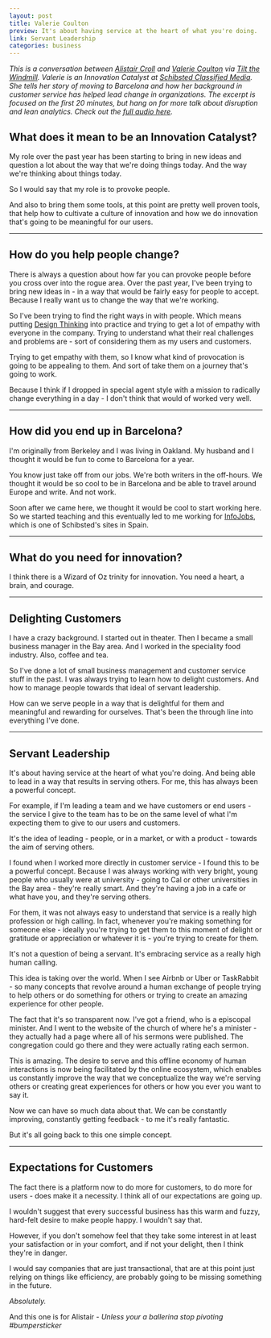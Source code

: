 ```yaml
---
layout: post
title: Valerie Coulton
preview: It's about having service at the heart of what you're doing.
link: Servant Leadership   
categories: business  
---
```


*This is a conversation between [Alistair Croll](http://tiltthewindmill.com/about-me/) and [Valerie Coulton](https://twitter.com/coultonv) via [Tilt the Windmill](http://tiltthewindmill.com/about/). Valerie is an  Innovation Catalyst at [Schibsted Classified Media](http://www.schibsted.com/). She tells her story of moving to Barcelona and how her background in customer service has helped lead change in organizations. The excerpt is focused on the first 20 minutes, but hang on for more talk about disruption and lean analytics. Check out the [full audio here](http://tiltthewindmill.com/innovation-culture-and-design-valerie-coulton/).* 

## What does it mean to be an Innovation Catalyst? 

My role over the past year has been starting to bring in new ideas and question a lot about the way that we're doing things today. And the way we're thinking about things today. 

So I would say that my role is to provoke people. 

And also to bring them some tools, at this point are pretty well proven tools, that help how to cultivate a culture of innovation and how we do innovation that's going to be meaningful for our users. 

* * * 

## How do you help people change? 

There is always a question about how far you can provoke people before you cross over into the rogue area. Over the past year, I've been trying to bring new ideas in - in a way that would be fairly easy for people to accept. Because I really want us to change the way that we're working. 

So I've been trying to find the right ways in with people. Which means putting [Design Thinking](http://dschool.stanford.edu/dgift/) into practice and trying to get a lot of empathy with everyone in the company. Trying to understand what their real challenges and problems are - sort of considering them as my users and customers. 

Trying to get empathy with them, so I know what kind of provocation is going to be appealing to them. And sort of take them on a journey that's going to work. 

Because I think if I dropped in special agent style with a mission to radically change everything in a day - I don't think that would of worked very well. 

* * * 

## How did you end up in Barcelona? 

I'm originally from Berkeley and I was living in Oakland. My husband and I thought it would be fun to come to Barcelona for a year. 

You know just take off from our jobs. We're both writers in the 
off-hours. We thought it would be so cool to be in Barcelona and be able to travel around Europe and write. And not work. 

Soon after we came here, we thought it would be cool to start working here. So we started teaching and this eventually led to me working for [InfoJobs](http://www.infojobs.com/), which is one of Schibsted's sites in Spain. 

* * *  

## What do you need for innovation? 

I think there is a Wizard of Oz trinity for innovation. You need a heart, a brain, and courage. 

* * * 

## Delighting Customers

I have a crazy background. I started out in theater. Then I became a small business manager in the Bay area. And I worked in the speciality food industry. Also, coffee and tea. 

So I've done a lot of small business management and customer service stuff in the past. I was always trying to learn how to delight customers. And how to manage people towards that ideal of servant leadership. 

How can we serve people in a way that is delightful for them and meaningful and rewarding for ourselves. That's been the through line into everything I've done. 

* * * 

## Servant Leadership 

It's about having service at the heart of what you're doing. And being able to lead in a way that results in serving others. For me, this has always been a powerful concept. 

For example, if I'm leading a team and we have customers or end users - the service I give to the team has to be on the same level of what I'm expecting them to give to our users and customers. 

It's the idea of leading - people, or in a market, or with a product - towards the aim of serving others. 

I found when I worked more directly in customer service - I found this to be a powerful concept. Because I was always working with very bright, young people who usually were at university - going to Cal or other universities in the Bay area - they're really smart. And they're having a job in a cafe or what have you, and they're serving others. 

For them, it was not always easy to understand that service is a really high profession or high calling. In fact, whenever you're making something for someone else - ideally you're trying to get them to this moment of delight or gratitude or appreciation or whatever it is - you're trying to create for them. 

It's not a question of being a servant. It's embracing service as a really high human calling. 

This idea is taking over the world. When I see Airbnb or Uber or TaskRabbit - so many concepts that revolve around a human exchange of people trying to help others or do something for others or trying to create an amazing experience for other people. 

The fact that it's so transparent now. I've got a friend, who is a episcopal minister. And I went to the website of the church of where he's a minister - they actually had a page where all of his sermons were published. The congregation could go there and they were actually rating each sermon. 

This is amazing. The desire to serve and this offline economy of human interactions is now being facilitated by the online ecosystem, which enables us constantly improve the way that we conceptualize the way we're serving others or creating great experiences for others or how you ever you want to say it. 

Now we can have so much data about that. We can be constantly improving, constantly getting feedback - to me it's really fantastic. 

But it's all going back to this one simple concept. 

* * * 

## Expectations for Customers

The fact there is a platform now to do more for customers, to do more for users - does make it a necessity. I think all of our expectations are going up. 

I wouldn't suggest that every successful business has this warm and fuzzy, hard-felt desire to make people happy. I wouldn't say that. 

However, if you don't somehow feel that they take some interest in at least your satisfaction or in your comfort, and if not your delight, then I think they're in danger. 

I would say companies that are just transactional, that are at this point just relying on things like efficiency, are probably going to be missing something in the future. 

*Absolutely.* 

And this one is for Alistair - *Unless your a ballerina stop pivoting #bumpersticker* 


 

 



